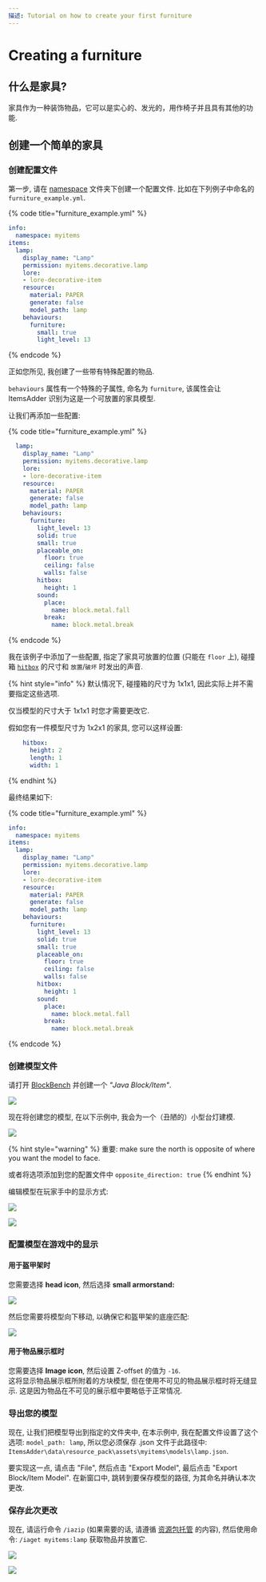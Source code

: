 ```yaml
---
描述: Tutorial on how to create your first furniture
---
```


# Creating a furniture

## 什么是家具?

家具作为一种装饰物品，它可以是实心的、发光的，用作椅子并且具有其他的功能.

## 创建一个简单的家具

### 创建配置文件

第一步, 请在 [namespace](../basic-concepts/namespace/) 文件夹下创建一个配置文件. 比如在下列例子中命名的 `furniture_example.yml`.

{% code title="furniture_example.yml" %}
```yaml
info:
  namespace: myitems
items:
  lamp:
    display_name: "Lamp"
    permission: myitems.decorative.lamp
    lore:
    - lore-decorative-item
    resource:
      material: PAPER
      generate: false
      model_path: lamp
    behaviours:
      furniture:
        small: true
        light_level: 13
```
{% endcode %}

正如您所见, 我创建了一些带有特殊配置的物品.

`behaviours` 属性有一个特殊的子属性, 命名为 `furniture`, 该属性会让 ItemsAdder 识别为这是一个可放置的家具模型.

让我们再添加一些配置:

{% code title="furniture_example.yml" %}
```yaml
  lamp:
    display_name: "Lamp"
    permission: myitems.decorative.lamp
    lore:
    - lore-decorative-item
    resource:
      material: PAPER
      generate: false
      model_path: lamp
    behaviours:
      furniture:
        light_level: 13
        solid: true
        small: true
        placeable_on:
          floor: true
          ceiling: false
          walls: false
        hitbox:
          height: 1
        sound:
          place:
            name: block.metal.fall
          break:
            name: block.metal.break
```
{% endcode %}

我在该例子中添加了一些配置, 指定了家具可放置的位置 (只能在 `floor` 上), 碰撞箱 [`hitbox`](furniture-collisions.md) 的尺寸和 `放置`/`破坏` 时发出的声音.

{% hint style="info" %}
默认情况下, 碰撞箱的尺寸为 1x1x1, 因此实际上并不需要指定这些选项.

仅当模型的尺寸大于 1x1x1 时您才需要更改它.

假如您有一件模型尺寸为 1x2x1 的家具, 您可以这样设置:

```yaml
    hitbox:
      height: 2
      length: 1
      width: 1
```
{% endhint %}

最终结果如下:

{% code title="furniture_example.yml" %}
```yaml
info:
  namespace: myitems
items:
  lamp:
    display_name: "Lamp"
    permission: myitems.decorative.lamp
    lore:
    - lore-decorative-item
    resource:
      material: PAPER
      generate: false
      model_path: lamp
    behaviours:
      furniture:
        light_level: 13
        solid: true
        small: true
        placeable_on:
          floor: true
          ceiling: false
          walls: false
        hitbox:
          height: 1
        sound:
          place:
            name: block.metal.fall
          break:
            name: block.metal.break
```
{% endcode %}

### 创建模型文件

请打开 [BlockBench](../item-properties/resource/creating-3d-models.md) 并创建一个 _"Java Block/Item"_.

![](<../../../.gitbook/assets/image (49) (1) (1) (1).png>)

现在将创建您的模型, 在以下示例中, 我会为一个（丑陋的）小型台灯建模.

![](<../../../.gitbook/assets/image (47) (1) (1) (1).png>)

{% hint style="warning" %}
重要: make sure the north is opposite of where you want the model to face.

或者将选项添加到您的配置文件中 `opposite_direction: true`
{% endhint %}

编辑模型在玩家手中的显示方式:

![](<../../../.gitbook/assets/image (46) (1) (1).png>)

![](<../../../.gitbook/assets/image (48) (1) (1) (1).png>)

### 配置模型在游戏中的显示

#### 用于盔甲架时

您需要选择 **head icon**, 然后选择 **small armorstand:**

![](<../../../.gitbook/assets/image (41) (1) (1) (1).png>)

然后您需要将模型向下移动, 以确保它和盔甲架的底座匹配:

![](<../../../.gitbook/assets/image (42) (1).png>)

#### 用于物品展示框时

您需要选择 **Image icon**, 然后设置 Z-offset 的值为 `-16`.\
这将显示物品展示框所附着的方块模型, 但在使用不可见的物品展示框时将无缝显示. 这是因为物品在不可见的展示框中要略低于正常情况.

### 导出您的模型

现在, 让我们把模型导出到指定的文件夹中, 在本示例中, 我在配置文件设置了这个选项: `model_path: lamp`, 所以您必须保存 .json 文件于此路径中: `ItemsAdder\data\resource_pack\assets\myitems\models\lamp.json`.

要实现这一点, 请点击 "File", 然后点击 "Export Model", 最后点击 "Export Block/Item Model". 在新窗口中, 跳转到要保存模型的路径, 为其命名并确认本次更改.

### 保存此次更改

现在, 请运行命令 `/iazip` (如果需要的话, 请遵循 [资源包托管](../../resourcepack-hosting/) 的内容), 然后使用命令: `/iaget myitems:lamp` 获取物品并放置它.

![](<../../../.gitbook/assets/image (50) (1) (1) (1) (1) (1).png>)

![](<../../../.gitbook/assets/image (44) (1) (1).png>)
